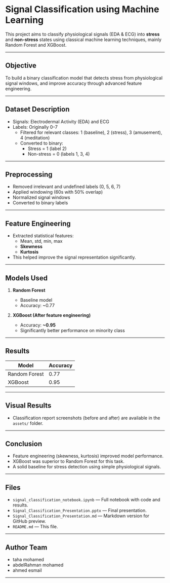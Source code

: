 # Signal Classification using Machine Learning

This project aims to classify physiological signals (EDA & ECG) into **stress** and **non-stress** states using classical machine learning techniques, mainly Random Forest and XGBoost.

---

## Objective

To build a binary classification model that detects stress from physiological signal windows, and improve accuracy through advanced feature engineering.

---

## Dataset Description

- Signals: Electrodermal Activity (EDA) and ECG
- Labels: Originally 0–7  
  - Filtered for relevant classes: 1 (baseline), 2 (stress), 3 (amusement), 4 (meditation)
  - Converted to binary:
    - Stress = 1 (label 2)
    - Non-stress = 0 (labels 1, 3, 4)

---

## Preprocessing

- Removed irrelevant and undefined labels (0, 5, 6, 7)
- Applied windowing (60s with 50% overlap)
- Normalized signal windows
- Converted to binary labels

---

## Feature Engineering

- Extracted statistical features:
  - Mean, std, min, max
  - **Skewness**
  - **Kurtosis**
- This helped improve the signal representation significantly.

---

## Models Used

1. **Random Forest**  
   - Baseline model  
   - Accuracy: ~0.77

2. **XGBoost (After feature engineering)**  
   - Accuracy: **~0.95**  
   - Significantly better performance on minority class

---

## Results

| Model          | Accuracy |
|----------------|----------|
| Random Forest  | 0.77     |
| XGBoost        | 0.95     |

---

## Visual Results

- Classification report screenshots (before and after) are available in the `assets/` folder.

---

## Conclusion

- Feature engineering (skewness, kurtosis) improved model performance.
- XGBoost was superior to Random Forest for this task.
- A solid baseline for stress detection using simple physiological signals.

---

## Files

- `signal_classification_notebook.ipynb` — Full notebook with code and results.
- `Signal_Classification_Presentation.pptx` — Final presentation.
- `Signal_Classification_Presentation.md` — Markdown version for GitHub preview.
- `README.md` — This file.

---

## Author Team

- taha mohamed   
- abdelRahman mohamed 
- ahmed esmail  

---

